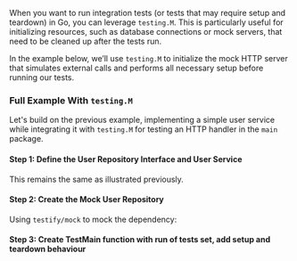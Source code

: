 When you want to run integration tests (or tests that may require setup and teardown) in Go, you can leverage `testing.M`. This is particularly useful for initializing resources, such as database connections or mock servers, that need to be cleaned up after the tests run.

In the example below, we’ll use `testing.M` to initialize the mock HTTP server that simulates external calls and performs all necessary setup before running our tests.

### Full Example With `testing.M`

Let's build on the previous example, implementing a simple user service while integrating it with `testing.M` for testing an HTTP handler in the `main` package.

#### Step 1: Define the User Repository Interface and User Service

This remains the same as illustrated previously.

#### Step 2: Create the Mock User Repository

Using `testify/mock` to mock the dependency:

#### Step 3: Create TestMain function with run of tests set, add setup and teardown behaviour


   